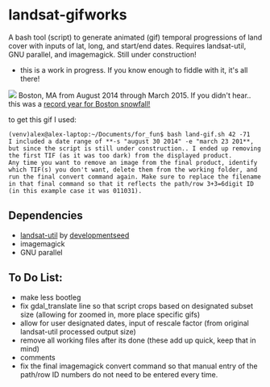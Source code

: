 # landsat-gifworks
A bash tool (script) to generate animated (gif) temporal progressions of land cover with inputs of lat, long, and start/end dates. Requires landsat-util, GNU parallel, and imagemagick. Still under construction!

- this is a work in progress. If you know enough to fiddle with it, it's all there!

![](https://farm8.staticflickr.com/7611/16715437298_feb4759969_o.gif)
Boston, MA from August 2014 through March 2015. If you didn't hear.. this was a [record year for Boston snowfall!](http://www.theatlantic.com/photo/2015/02/winter-storms-bury-freeze-northeastern-us/385566/)

to get this gif I used:


    (venv)alex@alex-laptop:~/Documents/for_fun$ bash land-gif.sh 42 -71
    I included a date range of **-s "august 30 2014" -e "march 23 201**, but since the script is still under construction.. I ended up removing the first TIF (as it was too dark) from the displayed product.
    Any time you want to remove an image from the final product, identify which TIF(s) you don't want, delete them from the working folder, and run the final convert command again. Make sure to replace the filename in that final command so that it reflects the path/row 3+3=6digit ID (in this example case it was 011031).


Dependencies
-
- [landsat-util](https://github.com/developmentseed/landsat-util) by [developmentseed](https://developmentseed.org/)
- imagemagick
- GNU parallel


To Do List:
-
- make less bootleg
- fix gdal_translate line so that script crops based on designated subset size (allowing for zoomed in, more place specific gifs)
- allow for user designated dates, input of rescale factor (from original landsat-util processed output size)
- remove all working files after its done (these add up quick, keep that in mind)
- comments
- fix the final imagemagick convert command so that manual entry of the path/row ID numbers do not need to be entered every time.
